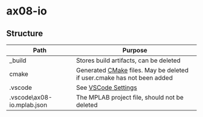 
# ax08-io

## Structure


| Path                       | Purpose                                                                 |
|----------------------------|-------------------------------------------------------------------------|
| _build                     | Stores build artifacts, can be deleted                                  |
| cmake                      | Generated [CMake](https://cmake.org/) files. May be deleted if user.cmake has not been added |
| .vscode                    | See [VSCode Settings](https://code.visualstudio.com/docs/getstarted/settings) |
| .vscode\ax08-io.mplab.json | The MPLAB project file, should not be deleted                        |

